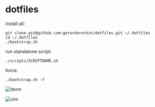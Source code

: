 dotfiles
========

install all:

    git clone git@github.com:gerardorochin/dotfiles.git ~/.dotfiles
    cd ~/.dotfiles
    ./bootstrap.sh

run standalone script:

    ./scripts/SCRIPTNAME.sh

force:

    ./bootstrap.sh -f

![iterm](https://cloud.githubusercontent.com/assets/470543/5832473/233399d0-a103-11e4-8122-031a7e0533d4.png)

![vim](https://cloud.githubusercontent.com/assets/470543/5832479/363c9248-a103-11e4-8e7f-48ca1c90230a.png)
